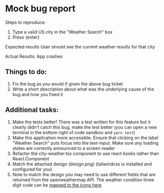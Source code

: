 # Mock bug report

Steps to reproduce:

1. Type a valid US city in the "Weather Search" box
1. Press {enter}

Expected results
User should see the current weather results for that city

Actual Results:
App crashes

## Things to do:

1. Fix the bug as you would if given the above bug ticket
1. Write a short description about what was the underlying cause of the bug and how you fixed it

## Additional tasks:

1. Make the tests better! There was a test written for this feature but it clearly didn't catch this bug, make the test better (you can open a new terminal in the bottom right of code sandbox and `yarn test`)
1. Make this application more accessible. Ensure that clicking on the label "Weather Search" puts focus into the text-input. Make sure any loading states are correctly announced to a screen reader
1. Refactor the city-weather.tsx component to use react hooks rather than React.Component
1. Match the attached design (design.png) (tailwindcss is installed and configured for you)
1. Note to match the design you may need to use different fields that are returned from the openweathermap API. The weather condition three digit code can be [mapped to the icons here](https://openweathermap.org/weather-conditions)

